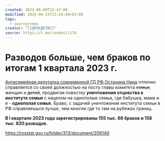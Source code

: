 ```yaml
---
created: 2023-06-09T22:47:00
modified: 2025-04-24T23:24:48+03:00
tags:
  - source/news
creator: "[[@РОСДЕТИ]]"
source: https://t.me/rosdeti/174
---
```


# Разводов больше, чем браков по итогам 1 квартала 2023 г.

<u>Антисемейная депутатка современной ГД РФ [Останина Нина](https://t.me/ninaostanina)</u> отлично справляется со своей должностью на посту главы комитета ~~семьи~~, женщин и ~~детей~~, продвигая повестку **уничтожения отцовства в институте семьи** с нацелом на однополые семьи, где бабушка, мама и я - **однополая семья.** Браво, с задачей уничтожения института семьи в РФ справляешься лучше, чем многие где то там на рубежах границ.

**В I квартале 2023 года зарегистрированы 155 тыс. 66 браков и 158 тыс. 820 разводов.** 

https://rosstat.gov.ru/folder/313/document/206140
